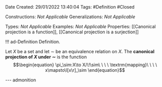 <br />
<br />

Date Created: 29/01/2022 13:40:04
Tags: #Definition #Closed 

Constructions: _Not Applicable_
Generalizations: _Not Applicable_

Types: _Not Applicable_
Examples: _Not Applicable_
Properties: [[Canonical projection is a function]], [[Canonical projection is a surjection]]

!!! ad-Definition Definition.

Let $X$ be a set and let $\sim$ be an equivalence relation on $X$. The **canonical projection of $X$ under $\sim$** is the function
$$\begin{equation}
    \pi_\sim:X\to X/\!\sim\ \ \ \ \textrm{mapping}\ \ \ \ x\mapsto\l[x\r]_\sim
\end{equation}$$

--- admonition
